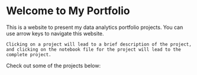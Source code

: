 # Welcome to My Portfolio

This is a website to present my data analytics portfolio projects. You can use arrow keys to navigate this website.

```{tip}
Clicking on a project will lead to a brief description of the project, and clicking on the notebook file for the project will lead to the complete project. 
```

Check out some of the projects below:

```{tableofcontents}
```
